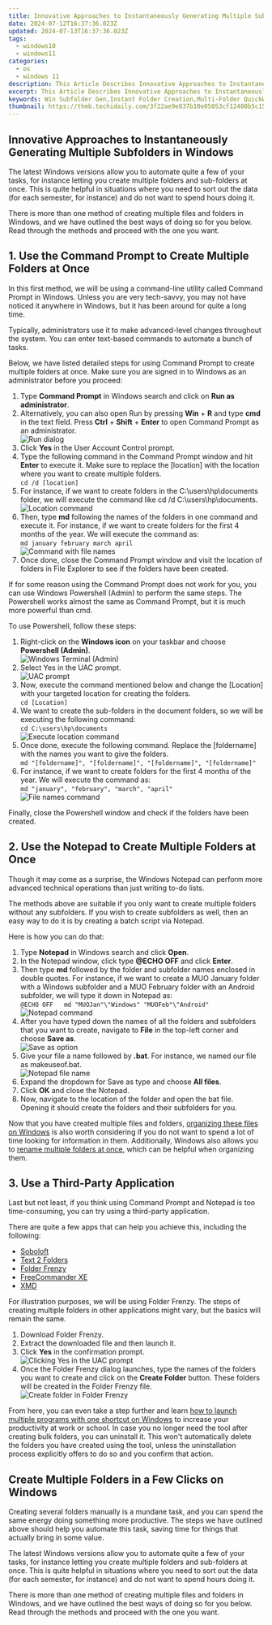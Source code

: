 ```yaml
---
title: Innovative Approaches to Instantaneously Generating Multiple Subfolders in Windows
date: 2024-07-12T16:37:36.023Z
updated: 2024-07-13T16:37:36.023Z
tags:
  - windows10
  - windows11
categories:
  - os
  - windows 11
description: This Article Describes Innovative Approaches to Instantaneously Generating Multiple Subfolders in Windows
excerpt: This Article Describes Innovative Approaches to Instantaneously Generating Multiple Subfolders in Windows
keywords: Win Subfolder Gen,Instant Folder Creation,Multi-Folder QuickWin,Rapid Windows Folders,Immediate Folder Win,Fast Folder Multisub,Subfolders AutoGen
thumbnail: https://thmb.techidaily.com/3f22ae9e837b10e05053cf12480b5c15e8d166c20b49b11db4fda3e3ee1b2757.jpg
---
```


## Innovative Approaches to Instantaneously Generating Multiple Subfolders in Windows

 The latest Windows versions allow you to automate quite a few of your tasks, for instance letting you create multiple folders and sub-folders at once. This is quite helpful in situations where you need to sort out the data (for each semester, for instance) and do not want to spend hours doing it.

 There is more than one method of creating multiple files and folders in Windows, and we have outlined the best ways of doing so for you below. Read through the methods and proceed with the one you want.

## 1\. Use the Command Prompt to Create Multiple Folders at Once

 In this first method, we will be using a command-line utility called Command Prompt in Windows. Unless you are very tech-savvy, you may not have noticed it anywhere in Windows, but it has been around for quite a long time.

 Typically, administrators use it to make advanced-level changes throughout the system. You can enter text-based commands to automate a bunch of tasks.

 Below, we have listed detailed steps for using Command Prompt to create multiple folders at once. Make sure you are signed in to Windows as an administrator before you proceed:

1. Type **Command Prompt** in Windows search and click on **Run as administrator**.
2. Alternatively, you can also open Run by pressing **Win** \+ **R** and type **cmd** in the text field. Press **Ctrl** \+ **Shift** \+ **Enter** to open Command Prompt as an administrator.  
![Run dialog](https://static1.makeuseofimages.com/wordpress/wp-content/uploads/2021/12/accessing-cmd-through-run-box.jpg)
3. Click **Yes** in the User Account Control prompt.
4. Type the following command in the Command Prompt window and hit **Enter** to execute it. Make sure to replace the \[location\] with the location where you want to create multiple folders.  
`cd /d [location]`
5. For instance, if we want to create folders in the C:\\users\\hp\\documents folder, we will execute the command like cd /d C:\\users\\hp\\documents.  
![Location command](https://static1.makeuseofimages.com/wordpress/wp-content/uploads/2022/05/win11-cd-d-location-1.jpg)
6. Then, type **md** following the names of the folders in one command and execute it. For instance, if we want to create folders for the first 4 months of the year. We will execute the command as:  
`md january february march april`  
![Command with file names](https://static1.makeuseofimages.com/wordpress/wp-content/uploads/2022/05/win11-md-files.jpg)
7. Once done, close the Command Prompt window and visit the location of folders in File Explorer to see if the folders have been created.

 If for some reason using the Command Prompt does not work for you, you can use Windows Powershell (Admin) to perform the same steps. The Powershell works almost the same as Command Prompt, but it is much more powerful than cmd.

 To use Powershell, follow these steps:

1. Right-click on the **Windows icon** on your taskbar and choose **Powershell (Admin)**.  
![Windows Terminal (Admin)](https://static1.makeuseofimages.com/wordpress/wp-content/uploads/2022/03/windows-terminal.jpg)
2. Select Yes in the UAC prompt.  
![UAC prompt](https://static1.makeuseofimages.com/wordpress/wp-content/uploads/2022/05/win11-terminal-uac.jpg)
3. Now, execute the command mentioned below and change the \[Location\] with your targeted location for creating the folders.  
`cd [Location]`
4. We want to create the sub-folders in the document folders, so we will be executing the following command:  
`cd C:\users\hp\documents`  
![Execute location command](https://static1.makeuseofimages.com/wordpress/wp-content/uploads/2022/05/win11-terminal-cd-d-location.jpg)
5. Once done, execute the following command. Replace the \[foldername\] with the names you want to give the folders.  
`md "[foldername]", "[foldername]", "[foldername]", "[foldername]"`
6. For instance, if we want to create folders for the first 4 months of the year. We will execute the command as:  
`md "january", "february", "march", "april"`  
![File names command](https://static1.makeuseofimages.com/wordpress/wp-content/uploads/2022/05/win11-terminal-md-files.jpg)

 Finally, close the Powershell window and check if the folders have been created.

## 2\. Use the Notepad to Create Multiple Folders at Once

 Though it may come as a surprise, the Windows Notepad can perform more advanced technical operations than just writing to-do lists.

 The methods above are suitable if you only want to create multiple folders without any subfolders. If you wish to create subfolders as well, then an easy way to do it is by creating a batch script via Notepad.

 Here is how you can do that:

1. Type **Notepad** in Windows search and click **Open**.
2. In the Notepad window, click type **@ECHO OFF** and click **Enter**.
3. Then type **md** followed by the folder and subfolder names enclosed in double quotes. For instance, if we want to create a MUO January folder with a Windows subfolder and a MUO February folder with an Android subfolder, we will type it down in Notepad as:  
`@ECHO OFF  
md "MUOJan"\"Windows" "MUOFeb"\"Android"`  
![Notepad command](https://static1.makeuseofimages.com/wordpress/wp-content/uploads/2022/05/win11-notepad-command.jpg)
4. After you have typed down the names of all the folders and subfolders that you want to create, navigate to **File** in the top-left corner and choose **Save as**.  
![Save as option](https://static1.makeuseofimages.com/wordpress/wp-content/uploads/2022/05/notepad-save-as.jpg)
5. Give your file a name followed by **.bat**. For instance, we named our file as makeuseof.bat.  
![Notepad file name](https://static1.makeuseofimages.com/wordpress/wp-content/uploads/2022/05/notepad-file-name.jpg)
6. Expand the dropdown for Save as type and choose **All files**.
7. Click **OK** and close the Notepad.
8. Now, navigate to the location of the folder and open the bat file. Opening it should create the folders and their subfolders for you.

 Now that you have created multiple files and folders, [organizing these files on Windows](https://www.makeuseof.com/tag/automatically-organize-files-windows/) is also worth considering if you do not want to spend a lot of time looking for information in them. Additionally, Windows also allows you to [rename multiple folders at once](https://www.makeuseof.com/cool-folder-tips-windows/), which can be helpful when organizing them.

## 3\. Use a Third-Party Application

 Last but not least, if you think using Command Prompt and Notepad is too time-consuming, you can try using a third-party application.

 There are quite a few apps that can help you achieve this, including the following:

* [Soboloft](https://www.sobolsoft.com/file-management.htm)
* [Text 2 Folders](https://www.softpedia.com/get/System/File-Management/Text-2-Folders.shtml)
* [Folder Frenzy](https://www.softpedia.com/get/System/File-Management/Folder-Frenzy.shtml)
* [FreeCommander XE](https://freecommander.com/en/summary/)
* [XMD](https://www.softpedia.com/get/System/File-Management/XMD.shtml)

 For illustration purposes, we will be using Folder Frenzy. The steps of creating multiple folders in other applications might vary, but the basics will remain the same.

1. Download Folder Frenzy.
2. Extract the downloaded file and then launch it.
3. Click **Yes** in the confirmation prompt.  
![Clicking Yes in the UAC prompt](https://static1.makeuseofimages.com/wordpress/wp-content/uploads/2022/05/folder-frenzy-agreement.jpg)
4. Once the Folder Frenzy dialog launches, type the names of the folders you want to create and click on the **Create Folder** button. These folders will be created in the Folder Frenzy file.  
![Create folder in Folder Frenzy](https://static1.makeuseofimages.com/wordpress/wp-content/uploads/2022/05/folder-frenzy-create-folder.jpg)

 From here, you can even take a step further and learn [how to launch multiple programs with one shortcut on Windows](https://www.makeuseof.com/tag/launch-multiple-programs-single-shortcut-using-batch-file/) to increase your productivity at work or school. In case you no longer need the tool after creating bulk folders, you can uninstall it. This won't automatically delete the folders you have created using the tool, unless the uninstallation process explicitly offers to do so and you confirm that action.

## Create Multiple Folders in a Few Clicks on Windows

 Creating several folders manually is a mundane task, and you can spend the same energy doing something more productive. The steps we have outlined above should help you automate this task, saving time for things that actually bring in some value.

 The latest Windows versions allow you to automate quite a few of your tasks, for instance letting you create multiple folders and sub-folders at once. This is quite helpful in situations where you need to sort out the data (for each semester, for instance) and do not want to spend hours doing it.

 There is more than one method of creating multiple files and folders in Windows, and we have outlined the best ways of doing so for you below. Read through the methods and proceed with the one you want.



<ins class="adsbygoogle"
      style="display:block"
      data-ad-client="ca-pub-7571918770474297"
      data-ad-slot="8358498916"
      data-ad-format="auto"
      data-full-width-responsive="true"></ins>

